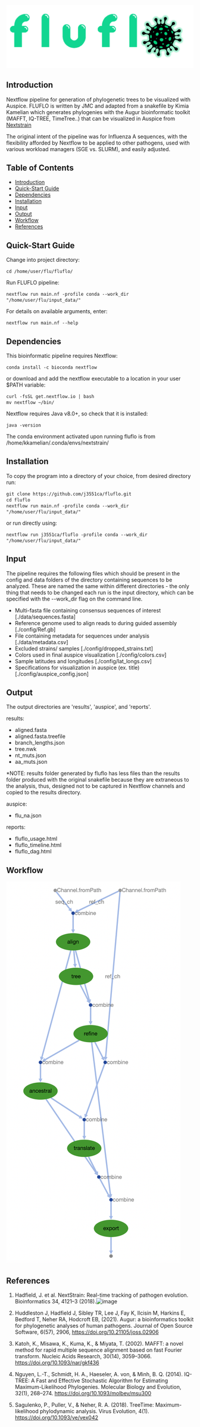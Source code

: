 ![image](/pics/fluflo_logo.png)

## Introduction

Nextflow pipeline for generation of phylogenetic trees to be visualized with Auspice. 
FLUFLO is written by JMC and adapted from a snakefile by Kimia Kamelian which generates 
phylogenies with the Augur bioinformatic toolkit (MAFFT, IQ-TREE, TimeTree..) that can be visualized in Auspice from [Nextstrain](https://docs.nextstrain.org/projects/auspice/en/stable/index.html)

The original intent of the pipeline was for Influenza A sequences, with the flexibility
afforded by Nextflow to be applied to other pathogens, used with various workload managers (SGE vs. SLURM),
and easily adjusted.

## Table of Contents

- [Introduction](#introduction)
- [Quick-Start Guide](#quick-start%guide)
- [Dependencies](#dependencies)
- [Installation](#installation)
- [Input](#input)
- [Output](#output)
- [Workflow](#workflow)
- [References](#references)

## Quick-Start Guide

Change into project directory:
```
cd /home/user/flu/fluflo/
```
Run FLUFLO pipeline:
```
nextflow run main.nf -profile conda --work_dir "/home/user/flu/input_data/"
```
For details on available arguments, enter:
```
nextflow run main.nf --help
```

## Dependencies

This bioinformatic pipeline requires Nextflow:
```
conda install -c bioconda nextflow
```
or download and add the nextflow executable to a location in your user $PATH variable:
```
curl -fsSL get.nextflow.io | bash
mv nextflow ~/bin/
```
Nextflow requires Java v8.0+, so check that it is installed:
```
java -version
```
The conda environment activated upon running fluflo is from
/home/kkamelian/.conda/envs/nextstrain/

## Installation

To copy the program into a directory of your choice, from desired directory run:
```
git clone https://github.com/j3551ca/fluflo.git
cd fluflo
nextflow run main.nf -profile conda --work_dir "/home/user/flu/input_data/"
```
or run directly using:
```
nextflow run j3551ca/fluflo -profile conda --work_dir "/home/user/flu/input_data/"
```

## Input

The pipeline requires the following files which should be present in the config
and data folders of the directory containing sequences to be analyzed. These
are named the same within different directories - the only thing that needs to be changed
each run is the input directory, which can be specified with the --work_dir flag on the
command line.

- Multi-fasta file containing consensus sequences of interest [./data/sequences.fasta]
- Reference genome used to align reads to during guided assembly [./config/Ref.gb]
- File containing metadata for sequences under analysis [./data/metadata.csv]
- Excluded strains/ samples [./config/dropped_strains.txt]
- Colors used in final auspice visualization [./config/colors.csv]
- Sample latitudes and longitudes [./config/lat_longs.csv]
- Specifications for visualization in auspice (ex. title) [./config/auspice_config.json]

## Output

The output directories are 'results', 'auspice', and 'reports'.

results:
- aligned.fasta
- aligned.fasta.treefile
- branch_lengths.json
- tree.nwk
- nt_muts.json
- aa_muts.json

*NOTE: results folder generated by fluflo has less files than the results folder
produced with the original snakefile because they are extraneous to the analysis,
thus, designed not to be captured in Nextflow channels and copied to the results
directory.

auspice:
- flu_na.json

reports:
- fluflo_usage.html
- fluflo_timeline.html
- fluflo_dag.html


## Workflow

![image](/pics/fluflo_workflow.png)

## References

1. Hadfield, J. et al. NextStrain: Real-time tracking of pathogen evolution. Bioinformatics 34, 4121–3 (2018).![image](https://user-images.githubusercontent.com/39065261/183123590-d748af25-8bfb-48e8-9e1a-0a960bf01d66.png)

2. Huddleston J, Hadfield J, Sibley TR, Lee J, Fay K, Ilcisin M, Harkins E, Bedford T, Neher RA, Hodcroft EB, (2021). Augur: a bioinformatics toolkit for phylogenetic analyses of human pathogens. Journal of Open Source Software, 6(57), 2906, https://doi.org/10.21105/joss.02906

3. Katoh, K., Misawa, K., Kuma, K., & Miyata, T. (2002). MAFFT: a novel method for rapid
multiple sequence alignment based on fast Fourier transform. Nucleic Acids Research,
30(14), 3059–3066. https://doi.org/10.1093/nar/gkf436

4. Nguyen, L.-T., Schmidt, H. A., Haeseler, A. von, & Minh, B. Q. (2014). IQ-TREE: A Fast and
Effective Stochastic Algorithm for Estimating Maximum-Likelihood Phylogenies. Molecular Biology and Evolution, 32(1), 268–274. https://doi.org/10.1093/molbev/msu300

5. Sagulenko, P., Puller, V., & Neher, R. A. (2018). TreeTime: Maximum-likelihood phylodynamic analysis. Virus Evolution, 4(1). https://doi.org/10.1093/ve/vex042
